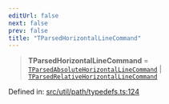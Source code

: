```yaml
---
editUrl: false
next: false
prev: false
title: "TParsedHorizontalLineCommand"
---
```


> **TParsedHorizontalLineCommand** = [`TParsedAbsoluteHorizontalLineCommand`](/api/type-aliases/tparsedabsolutehorizontallinecommand/) \| [`TParsedRelativeHorizontalLineCommand`](/api/type-aliases/tparsedrelativehorizontallinecommand/)

Defined in: [src/util/path/typedefs.ts:124](https://github.com/fabricjs/fabric.js/blob/9a792f4b7b8031f02ec7ea4ce8c99f810e45cfec/src/util/path/typedefs.ts#L124)
